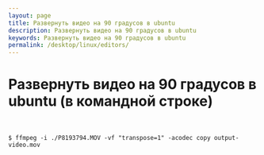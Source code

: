 ```yaml
---
layout: page
title: Развернуть видео на 90 градусов в ubuntu
description: Развернуть видео на 90 градусов в ubuntu
keywords: Развернуть видео на 90 градусов в ubuntu
permalink: /desktop/linux/editors/
---
```


# Развернуть видео на 90 градусов в ubuntu (в командной строке)

<br/>

```
$ ffmpeg -i ./P8193794.MOV -vf "transpose=1" -acodec copy output-video.mov
```
